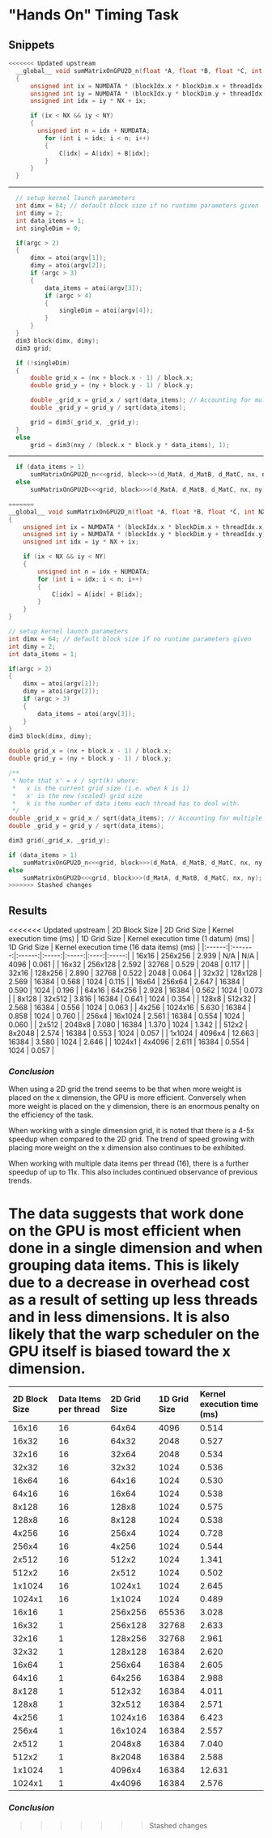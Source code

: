 # "Hands On" Timing Task

## Snippets

```c
<<<<<<< Updated upstream
  __global__ void sumMatrixOnGPU2D_n(float *A, float *B, float *C, int NX, int NY, int NUMDATA)
  {
      unsigned int ix = NUMDATA * (blockIdx.x * blockDim.x + threadIdx.x);
      unsigned int iy = NUMDATA * (blockIdx.y * blockDim.y + threadIdx.y);
      unsigned int idx = iy * NX + ix;

      if (ix < NX && iy < NY)
      {
  	    unsigned int n = idx + NUMDATA;
          for (int i = idx; i < n; i++)
          {
              C[idx] = A[idx] + B[idx];
          }
      }
  }

```

---

```c
  // setup kernel launch parameters
  int dimx = 64; // default block size if no runtime parameters given
  int dimy = 2;
  int data_items = 1;
  int singleDim = 0;

  if(argc > 2)
  {
      dimx = atoi(argv[1]);
      dimy = atoi(argv[2]);
      if (argc > 3)
      {
          data_items = atoi(argv[3]);
          if (argc > 4)
          {
              singleDim = atoi(argv[4]);
          }
      }
  }
  dim3 block(dimx, dimy);
  dim3 grid;

  if (!singleDim)
  {
      double grid_x = (nx + block.x - 1) / block.x;
      double grid_y = (ny + block.y - 1) / block.y;

      double _grid_x = grid_x / sqrt(data_items); // Accounting for multiple data items per thread.
      double _grid_y = grid_y / sqrt(data_items);

      grid = dim3(_grid_x, _grid_y);
  }
  else
      grid = dim3(nxy / (block.x * block.y * data_items), 1);

```

---

```c
  if (data_items > 1)
      sumMatrixOnGPU2D_n<<<grid, block>>>(d_MatA, d_MatB, d_MatC, nx, ny, data_items);
  else
      sumMatrixOnGPU2D<<<grid, block>>>(d_MatA, d_MatB, d_MatC, nx, ny);

=======
__global__ void sumMatrixOnGPU2D_n(float *A, float *B, float *C, int NX, int NY, int NUMDATA)
{
    unsigned int ix = NUMDATA * (blockIdx.x * blockDim.x + threadIdx.x);
    unsigned int iy = NUMDATA * (blockIdx.y * blockDim.y + threadIdx.y);
    unsigned int idx = iy * NX + ix;

    if (ix < NX && iy < NY)
    {
	    unsigned int n = idx + NUMDATA;
        for (int i = idx; i < n; i++)
        {
            C[idx] = A[idx] + B[idx];
        }
    }
}
```

```c
// setup kernel launch parameters
int dimx = 64; // default block size if no runtime parameters given
int dimy = 2;
int data_items = 1;

if(argc > 2)
{
    dimx = atoi(argv[1]);
    dimy = atoi(argv[2]);
    if (argc > 3)
    {
        data_items = atoi(argv[3]);
    }
}
dim3 block(dimx, dimy);

double grid_x = (nx + block.x - 1) / block.x;
double grid_y = (ny + block.y - 1) / block.y;

/**
 * Note that x' = x / sqrt(k) where:
 *   x is the current grid size (i.e. when k is 1)
 *   x' is the new (scaled) grid size
 *   k is the number of data items each thread has to deal with.
 */
double _grid_x = grid_x / sqrt(data_items); // Accounting for multiple data items per thread.
double _grid_y = grid_y / sqrt(data_items);

dim3 grid(_grid_x, _grid_y);
```

```c
if (data_items > 1)
    sumMatrixOnGPU2D_n<<<grid, block>>>(d_MatA, d_MatB, d_MatC, nx, ny, data_items);
else
    sumMatrixOnGPU2D<<<grid, block>>>(d_MatA, d_MatB, d_MatC, nx, ny);
>>>>>>> Stashed changes
```

## Results

<<<<<<< Updated upstream
| 2D Block Size | 2D Grid Size | Kernel execution time (ms) | 1D Grid Size | Kernel execution time (1 datum) (ms) | 1D Grid Size | Kernel execution time (16 data items) (ms) |
|:------:|:-------:|:------:|:-----:|:-----:|:----:|:-----:|
| 16x16  | 256x256 |  2.939 | N/A   | N/A   | 4096 | 0.061 |
| 16x32  | 256x128 |  2.592 | 32768 | 0.529 | 2048 | 0.117 |
| 32x16  | 128x256 |  2.890 | 32768 | 0.522 | 2048 | 0.064 |
| 32x32  | 128x128 |  2.569 | 16384 | 0.568 | 1024 | 0.115 |
| 16x64  | 256x64  |  2.647 | 16384 | 0.590 | 1024 | 0.196 |
| 64x16  | 64x256  |  2.928 | 16384 | 0.562 | 1024 | 0.073 |
| 8x128  | 32x512  |  3.816 | 16384 | 0.641 | 1024 | 0.354 |
| 128x8  | 512x32  |  2.568 | 16384 | 0.556 | 1024 | 0.063 |
| 4x256  | 1024x16 |  5.630 | 16384 | 0.858 | 1024 | 0.760 |
| 256x4  | 16x1024 |  2.561 | 16384 | 0.554 | 1024 | 0.060 |
| 2x512  | 2048x8  |  7.080 | 16384 | 1.370 | 1024 | 1.342 |
| 512x2  | 8x2048  |  2.574 | 16384 | 0.553 | 1024 | 0.057 |
| 1x1024 | 4096x4  | 12.663 | 16384 | 3.580 | 1024 | 2.646 |
| 1024x1 | 4x4096  |  2.611 | 16384 | 0.554 | 1024 | 0.057 |

### *Conclusion*

When using a 2D grid the trend seems to be that when more weight is placed on the x dimension, the GPU is more efficient. Conversely when more weight is placed on the y dimension, there is an enormous penalty on the efficiency of the task.

When working with a single dimension grid, it is noted that there is a 4-5x speedup when compared to the 2D grid. The trend of speed growing with placing more weight on the x dimension also continues to be exhibited.

When working with multiple data items per thread (16), there is a further speedup of up to 11x. This also includes continued observance of previous trends.

The data suggests that work done on the GPU is most efficient when done in a single dimension and when grouping data items. This is likely due to a decrease in overhead cost as a result of setting up less threads and in less dimensions. It is also likely that the warp scheduler on the GPU itself is biased toward the x dimension.
=======
| 2D Block Size | Data Items per thread | 2D Grid Size | 1D Grid Size | Kernel execution time (ms)|
|:-------|:---|:--------|:------|:-------|
| 16x16  | 16 | 64x64   | 4096  |  0.514 |
| 16x32  | 16 | 64x32   | 2048  |  0.527 |
| 32x16  | 16 | 32x64   | 2048  |  0.534 |
| 32x32  | 16 | 32x32   | 1024  |  0.536 |
| 16x64  | 16 | 64x16   | 1024  |  0.530 |
| 64x16  | 16 | 16x64   | 1024  |  0.538 |
| 8x128  | 16 | 128x8   | 1024  |  0.575 |
| 128x8  | 16 | 8x128   | 1024  |  0.538 |
| 4x256  | 16 | 256x4   | 1024  |  0.728 |
| 256x4  | 16 | 4x256   | 1024  |  0.544 |
| 2x512  | 16 | 512x2   | 1024  |  1.341 |
| 512x2  | 16 | 2x512   | 1024  |  0.502 |
| 1x1024 | 16 | 1024x1  | 1024  |  2.645 |
| 1024x1 | 16 | 1x1024  | 1024  |  0.489 |
| 16x16  | 1  | 256x256 | 65536 |  3.028 |
| 16x32  | 1  | 256x128 | 32768 |  2.633 |
| 32x16  | 1  | 128x256 | 32768 |  2.961 |
| 32x32  | 1  | 128x128 | 16384 |  2.620 |
| 16x64  | 1  | 256x64  | 16384 |  2.605 |
| 64x16  | 1  | 64x256  | 16384 |  2.988 |
| 8x128  | 1  | 512x32  | 16384 |  4.011 |
| 128x8  | 1  | 32x512  | 16384 |  2.571 |
| 4x256  | 1  | 1024x16 | 16384 |  6.423 |
| 256x4  | 1  | 16x1024 | 16384 |  2.557 |
| 2x512  | 1  | 2048x8  | 16384 |  7.040 |
| 512x2  | 1  | 8x2048  | 16384 |  2.588 |
| 1x1024 | 1  | 4096x4  | 16384 | 12.631 |
| 1024x1 | 1  | 4x4096  | 16384 |  2.576 |

### *Conclusion*
>>>>>>> Stashed changes
